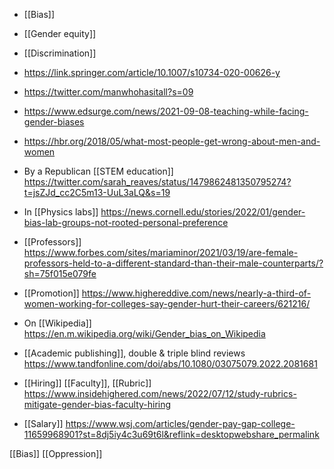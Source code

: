 - [[Bias]]
- [[Gender equity]]
- [[Discrimination]]

- https://link.springer.com/article/10.1007/s10734-020-00626-y
- https://twitter.com/manwhohasitall?s=09
- https://www.edsurge.com/news/2021-09-08-teaching-while-facing-gender-biases

- https://hbr.org/2018/05/what-most-people-get-wrong-about-men-and-women

- By a Republican [[STEM education]] https://twitter.com/sarah_reaves/status/1479862481350795274?t=jsZJd_cc2C5m13-UuL3aLQ&s=19

- In [[Physics labs]] https://news.cornell.edu/stories/2022/01/gender-bias-lab-groups-not-rooted-personal-preference

- [[Professors]] https://www.forbes.com/sites/mariaminor/2021/03/19/are-female-professors-held-to-a-different-standard-than-their-male-counterparts/?sh=75f015e079fe

- [[Promotion]] https://www.highereddive.com/news/nearly-a-third-of-women-working-for-colleges-say-gender-hurt-their-careers/621216/

- On [[Wikipedia]] https://en.m.wikipedia.org/wiki/Gender_bias_on_Wikipedia

- [[Academic publishing]], double &amp; triple blind reviews https://www.tandfonline.com/doi/abs/10.1080/03075079.2022.2081681

- [[Hiring]] [[Faculty]], [[Rubric]] https://www.insidehighered.com/news/2022/07/12/study-rubrics-mitigate-gender-bias-faculty-hiring

- [[Salary]] https://www.wsj.com/articles/gender-pay-gap-college-11659968901?st=8dj5iy4c3u69t6l&reflink=desktopwebshare_permalink

[[Bias]] [[Oppression]]
